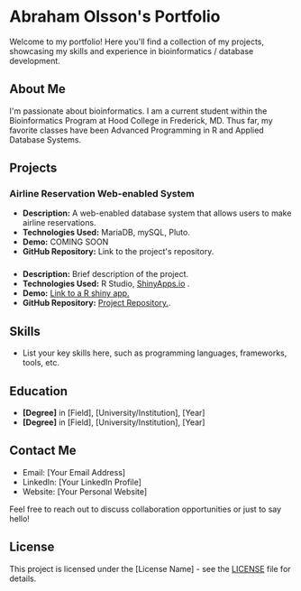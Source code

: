 # Abraham Olsson's Portfolio

Welcome to my portfolio! Here you'll find a collection of my projects, showcasing my skills and experience in bioinformatics / database development.

## About Me

I'm passionate about bioinformatics. I am a current student within the Bioinformatics Program at Hood College in Frederick, MD. Thus far, my favorite classes have been Advanced Programming in R and Applied Database Systems. 

## Projects

### Airline Reservation Web-enabled System

- **Description:** A web-enabled database system that allows users to make airline reservations.
- **Technologies Used:** MariaDB, mySQL, Pluto.
- **Demo:** COMING SOON
- **GitHub Repository:** Link to the project's repository.

### 

- **Description:** Brief description of the project.
- **Technologies Used:** R Studio, [ShinyApps.io](http://shinyapps.io) .
- **Demo:** [Link to a R shiny app.](https://abeolsson.shinyapps.io/USCISHistoricalProcessingTimes/)
- **GitHub Repository:** [Project Repository.](https://github.com/aolsson00/myportfolio/tree/main/Projects/R%20shiny%20Apps).


## Skills

- List your key skills here, such as programming languages, frameworks, tools, etc.

## Education

- **[Degree]** in [Field], [University/Institution], [Year]
- **[Degree]** in [Field], [University/Institution], [Year]

## Contact Me

- Email: [Your Email Address]
- LinkedIn: [Your LinkedIn Profile]
- Website: [Your Personal Website]

Feel free to reach out to discuss collaboration opportunities or just to say hello!

## License

This project is licensed under the [License Name] - see the [LICENSE](LICENSE) file for details.

